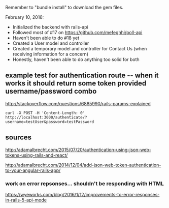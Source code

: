 Remember to "bundle install" to download the gem files.

February 10, 2016:

* Initialized the backend with rails-api
* Followed most of #17 on https://github.com/mefeghhi/poll-api
* Haven't been able to do #18 yet
* Created a User model and controller
* Created a temporary model and controller for Contact Us (when receiving information for a concern)
* Honestly, haven't been able to do anything too solid for both


## example test for authentication route -- when it works it should return some token provided username/password combo 

http://stackoverflow.com/questions/6885990/rails-params-explained

`curl -X POST -H 'Content-Length: 0' http://localhost:3000/authenticate/?username=testUser&password=testPassword`

## sources

http://adamalbrecht.com/2015/07/20/authentication-using-json-web-tokens-using-rails-and-react/

http://adamalbrecht.com/2014/12/04/add-json-web-token-authentication-to-your-angular-rails-app/


### work on error repsonses... shouldn't be responding with HTML

https://wyeworks.com/blog/2016/1/12/improvements-to-error-responses-in-rails-5-api-mode
